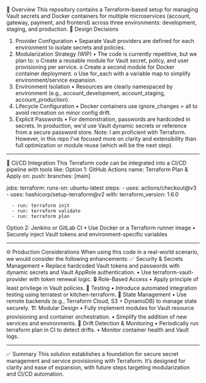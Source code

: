 🚀 Overview
This repository contains a Terraform-based setup for managing Vault secrets and Docker containers for multiple microservices (account, gateway, payment, and frontend) across three environments: development, staging, and production.
🧠 Design Decisions
1. Provider Configuration
•	Separate Vault providers are defined for each environment to isolate secrets and policies.
2. Modularization Strategy (WIP)
•	The code is currently repetitive, but we plan to:
o	Create a reusable module for Vault secret, policy, and user provisioning per service.
o	Create a second module for Docker container deployment.
o	Use for_each with a variable map to simplify environment/service expansion.
3. Environment Isolation
•	Resources are clearly namespaced by environment (e.g., account_development, account_staging, account_production).
4. Lifecycle Configuration
•	Docker containers use ignore_changes = all to avoid recreation on minor config drift.
5. Explicit Passwords
•	For demonstration, passwords are hardcoded in secrets. In production, we'd use Vault dynamic secrets or reference from a secure password store.
Note: I am proficient with Terraform. However, in this repo I’ve focused more on clarity and extensibility than full optimization or module reuse (which will be the next step).
________________________________________
🔄 CI/CD Integration
This Terraform code can be integrated into a CI/CD pipeline with tools like:
Option 1: GitHub Actions
name: Terraform Plan & Apply
on:
  push:
    branches: [main]

jobs:
  terraform:
    runs-on: ubuntu-latest
    steps:
      - uses: actions/checkout@v3
      - uses: hashicorp/setup-terraform@v2
        with:
          terraform_version: 1.6.0

      - run: terraform init
      - run: terraform validate
      - run: terraform plan
Option 2: Jenkins or GitLab CI
•	Use Docker or a Terraform runner image
•	Securely inject Vault tokens and environment-specific variables
________________________________________
🌐 Production Considerations
When using this code in a real-world scenario, we would consider the following enhancements:
✅ Security & Secrets Management
•	Replace hardcoded Vault tokens and passwords with dynamic secrets and Vault AppRole authentication.
•	Use terraform-vault-provider with token renewal logic.
🔒 Role-Based Access
•	Apply principle of least privilege in Vault policies.
🧪 Testing
•	Introduce automated integration testing using terratest or kitchen-terraform.
🧱 State Management
•	Use remote backends (e.g., Terraform Cloud, S3 + DynamoDB) to manage state securely.
🏗️ Modular Design
•	Fully implement modules for Vault resource provisioning and container orchestration.
•	Simplify the addition of new services and environments.
🛑 Drift Detection & Monitoring
•	Periodically run terraform plan in CI to detect drifts.
•	Monitor container health and Vault logs.
________________________________________
✅ Summary
This solution establishes a foundation for secure secret management and service provisioning with Terraform. It’s designed for clarity and ease of expansion, with future steps targeting modularization and CI/CD automation.

